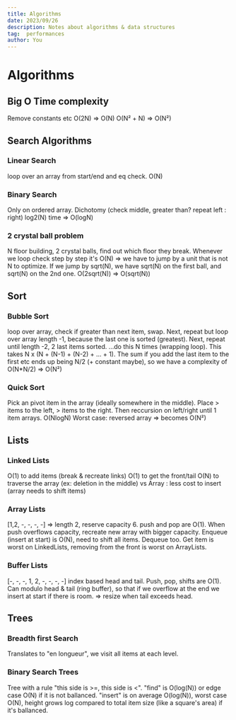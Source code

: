 ```yaml
---
title: Algorithms
date: 2023/09/26
description: Notes about algorithms & data structures
tag:  performances
author: You
---
```


# Algorithms

## Big O Time complexity

Remove constants etc
O(2N) => O(N)
O(N² + N) => O(N²)

## Search Algorithms

### Linear Search

loop over an array from start/end and eq check. O(N)

### Binary Search

Only on ordered array.
Dichotomy (check middle, greater than? repeat left : right)
log2(N) time => O(logN)

### 2 crystal ball problem
N floor building, 2 crystal balls, find out which floor they break.
Whenever we loop check step by step it's O(N) => we have to jump by a unit that is not N to optimize.
If we jump by sqrt(N), we have sqrt(N) on the first ball, and sqrt(N) on the 2nd one. O(2sqrt(N)) => O(sqrt(N))

## Sort

### Bubble Sort

loop over array, check if greater than next item, swap.
Next, repeat but loop over array length -1, because the last one is sorted (greatest).
Next, repeat until length -2, 2 last items sorted.
...do this N times (wrapping loop).
This takes N x (N + (N-1) + (N-2) + ... + 1).
The sum if you add the last item to the first etc ends up being N/2 (+ constant maybe), so we have a complexity of O(N*N/2) => O(N²)

### Quick Sort
Pick an pivot item in the array (ideally somewhere in the middle). Place > items to the left, > items to the right. Then reccursion on left/right until 1 item arrays.
O(NlogN)
Worst case: reversed array => becomes O(N²)

## Lists

### Linked Lists
O(1) to add items (break & recreate links)
O(1) to get the front/tail
O(N) to traverse the array (ex: deletion in the middle)
vs Array : less cost to insert (array needs to shift items)

### Array Lists
[1,2, -, -, -, -] => length 2, reserve capacity 6.
push and pop are O(1). When push overflows capacity, recreate new array with bigger capacity.
Enqueue (insert at start) is O(N), need to shift all items. Dequeue too.
Get item is worst on LinkedLists, removing from the front is worst on ArrayLists.

### Buffer Lists
[-, -, -, 1, 2, -, -, -, -]
index based head and tail.
Push, pop, shifts are O(1).
Can modulo head & tail (ring buffer), so that if we overflow at the end we insert at start if there is room. => resize when tail exceeds head. 

## Trees

### Breadth first Search
Translates to "en longueur", we visit all items at each level.

### Binary Search Trees
Tree with a rule "this side is >=, this side is <".
"find" is O(log(N)) or edge case O(N) if it is not ballanced.
"insert" is on average O(log(N)), worst case O(N), height grows log compared to total item size (like a square's area) if it's ballanced.